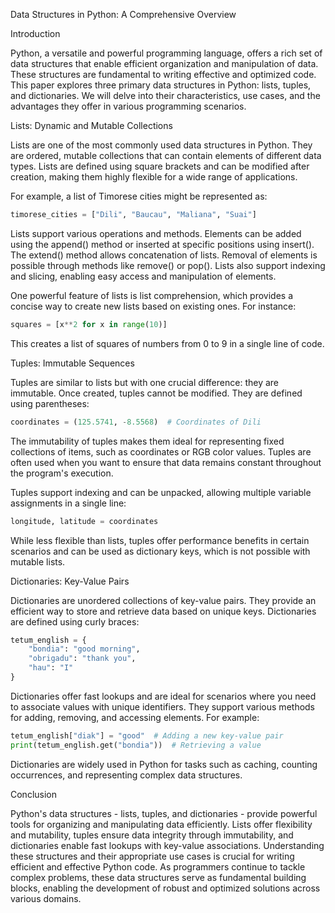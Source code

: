 Data Structures in Python: A Comprehensive Overview

Introduction

Python, a versatile and powerful programming language, offers a rich set of data structures that enable efficient organization and manipulation of data. These structures are fundamental to writing effective and optimized code. This paper explores three primary data structures in Python: lists, tuples, and dictionaries. We will delve into their characteristics, use cases, and the advantages they offer in various programming scenarios.

Lists: Dynamic and Mutable Collections

Lists are one of the most commonly used data structures in Python. They are ordered, mutable collections that can contain elements of different data types. Lists are defined using square brackets and can be modified after creation, making them highly flexible for a wide range of applications.

For example, a list of Timorese cities might be represented as:

```python
timorese_cities = ["Dili", "Baucau", "Maliana", "Suai"]
```

Lists support various operations and methods. Elements can be added using the append() method or inserted at specific positions using insert(). The extend() method allows concatenation of lists. Removal of elements is possible through methods like remove() or pop(). Lists also support indexing and slicing, enabling easy access and manipulation of elements.

One powerful feature of lists is list comprehension, which provides a concise way to create new lists based on existing ones. For instance:

```python
squares = [x**2 for x in range(10)]
```

This creates a list of squares of numbers from 0 to 9 in a single line of code.

Tuples: Immutable Sequences

Tuples are similar to lists but with one crucial difference: they are immutable. Once created, tuples cannot be modified. They are defined using parentheses:

```python
coordinates = (125.5741, -8.5568)  # Coordinates of Dili
```

The immutability of tuples makes them ideal for representing fixed collections of items, such as coordinates or RGB color values. Tuples are often used when you want to ensure that data remains constant throughout the program's execution.

Tuples support indexing and can be unpacked, allowing multiple variable assignments in a single line:

```python
longitude, latitude = coordinates
```

While less flexible than lists, tuples offer performance benefits in certain scenarios and can be used as dictionary keys, which is not possible with mutable lists.

Dictionaries: Key-Value Pairs

Dictionaries are unordered collections of key-value pairs. They provide an efficient way to store and retrieve data based on unique keys. Dictionaries are defined using curly braces:

```python
tetum_english = {
    "bondia": "good morning",
    "obrigadu": "thank you",
    "hau": "I"
}
```

Dictionaries offer fast lookups and are ideal for scenarios where you need to associate values with unique identifiers. They support various methods for adding, removing, and accessing elements. For example:

```python
tetum_english["diak"] = "good"  # Adding a new key-value pair
print(tetum_english.get("bondia"))  # Retrieving a value
```

Dictionaries are widely used in Python for tasks such as caching, counting occurrences, and representing complex data structures.

Conclusion

Python's data structures - lists, tuples, and dictionaries - provide powerful tools for organizing and manipulating data efficiently. Lists offer flexibility and mutability, tuples ensure data integrity through immutability, and dictionaries enable fast lookups with key-value associations. Understanding these structures and their appropriate use cases is crucial for writing efficient and effective Python code. As programmers continue to tackle complex problems, these data structures serve as fundamental building blocks, enabling the development of robust and optimized solutions across various domains.